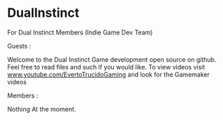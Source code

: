 DualInstinct
============

For Dual Instinct Members (Indie Game Dev Team)

Guests : 

Welcome to the Dual Instinct Game development open source on github. Feel free to read files and such if you would like. 
To view videos visit www.youtube.com/EvertoTrucidoGaming and look for the Gamemaker videos

Members :

Nothing At the moment.

